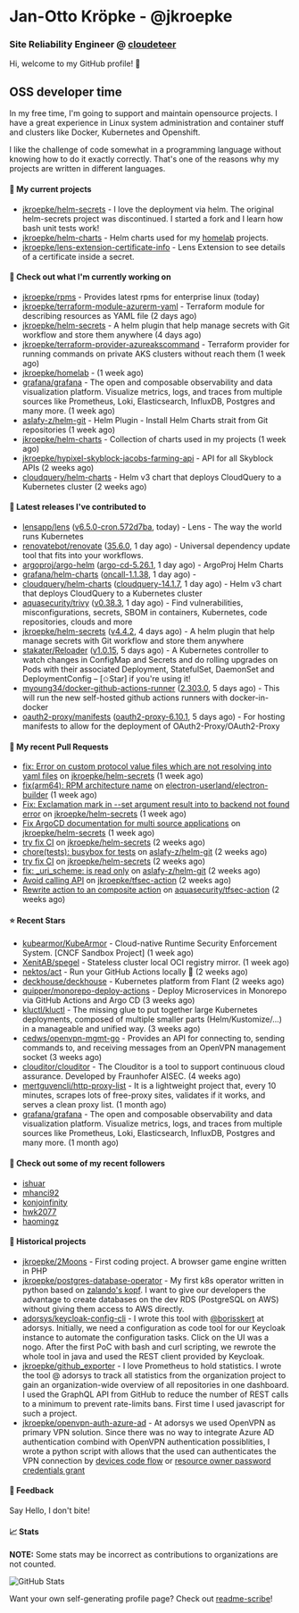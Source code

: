 # Jan-Otto Kröpke - @jkroepke
### Site Reliability Engineer @ [cloudeteer](https://cloudeteer.de/)

Hi, welcome to my GitHub profile! 👋

## OSS developer time
In my free time, I'm going to support and maintain opensource projects. I have a great experience in Linux system administration and container stuff and clusters like Docker, Kubernetes and Openshift.

I like the challenge of code somewhat in a programming language without knowing how to do it exactly correctly. That's one of the reasons why my projects are written in different languages.

#### 🌱 My current projects
- [jkroepke/helm-secrets](https://github.com/jkroepke/helm-secrets) - I love the deployment via helm. The original helm-secrets project was discontinued. I started a fork and I learn how bash unit tests work!
- [jkroepke/helm-charts](https://github.com/jkroepke/helm-charts) - Helm charts used for my [homelab](https://github.com/jkroepke/homelab) projects.
- [jkroepke/lens-extension-certificate-info](https://github.com/jkroepke/lens-extension-certificate-info) - Lens Extension to see details of a certificate inside a secret.

#### 👷 Check out what I'm currently working on

- [jkroepke/rpms](https://github.com/jkroepke/rpms) - Provides latest rpms for enterprise linux (today)
- [jkroepke/terraform-module-azurerm-yaml](https://github.com/jkroepke/terraform-module-azurerm-yaml) - Terraform module for describing resources as YAML file (2 days ago)
- [jkroepke/helm-secrets](https://github.com/jkroepke/helm-secrets) - A helm plugin that help manage secrets with Git workflow and store them anywhere (4 days ago)
- [jkroepke/terraform-provider-azureakscommand](https://github.com/jkroepke/terraform-provider-azureakscommand) - Terraform provider for running commands on private AKS clusters without reach them (1 week ago)
- [jkroepke/homelab](https://github.com/jkroepke/homelab) -  (1 week ago)
- [grafana/grafana](https://github.com/grafana/grafana) - The open and composable observability and data visualization platform. Visualize metrics, logs, and traces from multiple sources like Prometheus, Loki, Elasticsearch, InfluxDB, Postgres and many more.  (1 week ago)
- [aslafy-z/helm-git](https://github.com/aslafy-z/helm-git) - Helm Plugin - Install Helm Charts strait from Git repositories (1 week ago)
- [jkroepke/helm-charts](https://github.com/jkroepke/helm-charts) - Collection of charts used in my projects (1 week ago)
- [jkroepke/hypixel-skyblock-jacobs-farming-api](https://github.com/jkroepke/hypixel-skyblock-jacobs-farming-api) - API for all Skyblock APIs (2 weeks ago)
- [cloudquery/helm-charts](https://github.com/cloudquery/helm-charts) - Helm v3 chart that deploys CloudQuery to a Kubernetes cluster (2 weeks ago)

#### 🔭 Latest releases I've contributed to

- [lensapp/lens](https://github.com/lensapp/lens) ([v6.5.0-cron.572d7ba](https://github.com/lensapp/lens/releases/tag/v6.5.0-cron.572d7ba), today) - Lens - The way the world runs Kubernetes
- [renovatebot/renovate](https://github.com/renovatebot/renovate) ([35.6.0](https://github.com/renovatebot/renovate/releases/tag/35.6.0), 1 day ago) - Universal dependency update tool that fits into your workflows.
- [argoproj/argo-helm](https://github.com/argoproj/argo-helm) ([argo-cd-5.26.1](https://github.com/argoproj/argo-helm/releases/tag/argo-cd-5.26.1), 1 day ago) - ArgoProj Helm Charts
- [grafana/helm-charts](https://github.com/grafana/helm-charts) ([oncall-1.1.38](https://github.com/grafana/helm-charts/releases/tag/oncall-1.1.38), 1 day ago) - 
- [cloudquery/helm-charts](https://github.com/cloudquery/helm-charts) ([cloudquery-14.1.7](https://github.com/cloudquery/helm-charts/releases/tag/cloudquery-14.1.7), 1 day ago) - Helm v3 chart that deploys CloudQuery to a Kubernetes cluster
- [aquasecurity/trivy](https://github.com/aquasecurity/trivy) ([v0.38.3](https://github.com/aquasecurity/trivy/releases/tag/v0.38.3), 1 day ago) - Find vulnerabilities, misconfigurations, secrets, SBOM in containers, Kubernetes, code repositories, clouds and more
- [jkroepke/helm-secrets](https://github.com/jkroepke/helm-secrets) ([v4.4.2](https://github.com/jkroepke/helm-secrets/releases/tag/v4.4.2), 4 days ago) - A helm plugin that help manage secrets with Git workflow and store them anywhere
- [stakater/Reloader](https://github.com/stakater/Reloader) ([v1.0.15](https://github.com/stakater/Reloader/releases/tag/v1.0.15), 5 days ago) - A Kubernetes controller to watch changes in ConfigMap and Secrets and do rolling upgrades on Pods with their associated Deployment, StatefulSet, DaemonSet and DeploymentConfig – [✩Star] if you&#39;re using it!
- [myoung34/docker-github-actions-runner](https://github.com/myoung34/docker-github-actions-runner) ([2.303.0](https://github.com/myoung34/docker-github-actions-runner/releases/tag/2.303.0), 5 days ago) - This will run the new self-hosted github actions runners with docker-in-docker
- [oauth2-proxy/manifests](https://github.com/oauth2-proxy/manifests) ([oauth2-proxy-6.10.1](https://github.com/oauth2-proxy/manifests/releases/tag/oauth2-proxy-6.10.1), 5 days ago) - For hosting manifests to allow for the deployment of OAuth2-Proxy/OAuth2-Proxy

#### 🔨 My recent Pull Requests

- [fix: Error on custom protocol value files which are not resolving into yaml files](https://github.com/jkroepke/helm-secrets/pull/355) on [jkroepke/helm-secrets](https://github.com/jkroepke/helm-secrets) (1 week ago)
- [fix(arm64): RPM architecture name](https://github.com/electron-userland/electron-builder/pull/7466) on [electron-userland/electron-builder](https://github.com/electron-userland/electron-builder) (1 week ago)
- [Fix: Exclamation mark in --set argument result into to backend not found error](https://github.com/jkroepke/helm-secrets/pull/353) on [jkroepke/helm-secrets](https://github.com/jkroepke/helm-secrets) (1 week ago)
- [Fix ArgoCD documentation for multi source applications](https://github.com/jkroepke/helm-secrets/pull/351) on [jkroepke/helm-secrets](https://github.com/jkroepke/helm-secrets) (1 week ago)
- [try fix CI](https://github.com/jkroepke/helm-secrets/pull/344) on [jkroepke/helm-secrets](https://github.com/jkroepke/helm-secrets) (2 weeks ago)
- [chore(tests): busybox for tests](https://github.com/aslafy-z/helm-git/pull/251) on [aslafy-z/helm-git](https://github.com/aslafy-z/helm-git) (2 weeks ago)
- [try fix CI](https://github.com/jkroepke/helm-secrets/pull/343) on [jkroepke/helm-secrets](https://github.com/jkroepke/helm-secrets) (2 weeks ago)
- [fix: _uri_scheme: is read only](https://github.com/aslafy-z/helm-git/pull/248) on [aslafy-z/helm-git](https://github.com/aslafy-z/helm-git) (2 weeks ago)
- [Avoid calling API](https://github.com/jkroepke/tfsec-action/pull/1) on [jkroepke/tfsec-action](https://github.com/jkroepke/tfsec-action) (2 weeks ago)
- [Rewrite action to an composite action](https://github.com/aquasecurity/tfsec-action/pull/11) on [aquasecurity/tfsec-action](https://github.com/aquasecurity/tfsec-action) (2 weeks ago)

#### ⭐ Recent Stars

- [kubearmor/KubeArmor](https://github.com/kubearmor/KubeArmor) - Cloud-native Runtime Security Enforcement System. [CNCF Sandbox Project] (1 week ago)
- [XenitAB/spegel](https://github.com/XenitAB/spegel) - Stateless cluster local OCI registry mirror. (1 week ago)
- [nektos/act](https://github.com/nektos/act) - Run your GitHub Actions locally 🚀 (2 weeks ago)
- [deckhouse/deckhouse](https://github.com/deckhouse/deckhouse) - Kubernetes platform from Flant (2 weeks ago)
- [quipper/monorepo-deploy-actions](https://github.com/quipper/monorepo-deploy-actions) - Deploy Microservices in Monorepo via GitHub Actions and Argo CD (3 weeks ago)
- [kluctl/kluctl](https://github.com/kluctl/kluctl) - The missing glue to put together large Kubernetes deployments, composed of multiple smaller parts (Helm/Kustomize/...)  in a manageable and unified way. (3 weeks ago)
- [cedws/openvpn-mgmt-go](https://github.com/cedws/openvpn-mgmt-go) - Provides an API for connecting to, sending commands to, and receiving messages from an OpenVPN management socket (3 weeks ago)
- [clouditor/clouditor](https://github.com/clouditor/clouditor) - The Clouditor is a tool to support continuous cloud assurance. Developed by Fraunhofer AISEC. (4 weeks ago)
- [mertguvencli/http-proxy-list](https://github.com/mertguvencli/http-proxy-list) - It is a lightweight project that, every 10 minutes, scrapes lots of free-proxy sites, validates if it works, and serves a clean proxy list. (1 month ago)
- [grafana/grafana](https://github.com/grafana/grafana) - The open and composable observability and data visualization platform. Visualize metrics, logs, and traces from multiple sources like Prometheus, Loki, Elasticsearch, InfluxDB, Postgres and many more.  (1 month ago)

#### 👯 Check out some of my recent followers

- [ishuar](https://github.com/ishuar)
- [mhanci92](https://github.com/mhanci92)
- [konjoinfinity](https://github.com/konjoinfinity)
- [hwk2077](https://github.com/hwk2077)
- [haomingz](https://github.com/haomingz)

#### 📜 Historical projects
- [jkroepke/2Moons](https://github.com/jkroepke/2Moons) - First coding project. A browser game engine written in PHP
- [jkroepke/postgres-database-operator](https://github.com/jkroepke/postgres-database-operator) - My first k8s operator written in python based on [zalando's kopf](https://github.com/zalando-incubator/kopf). I want to give our developers the advantage to create databases on the dev RDS (PostgreSQL on AWS) without giving them access to AWS directly.
- [adorsys/keycloak-config-cli](https://github.com/adorsys/keycloak-config-cli) - I wrote this tool with [@borisskert](https://github.com/borisskert) at adorsys. Initially, we need a configuration as code tool for our Keycloak instance to automate the configuration tasks. Click on the UI was a nogo. After the first PoC with bash and curl scripting, we rewrote the whole tool in java and used the REST client provided by Keycloak.
- [jkroepke/github_exporter](https://github.com/jkroepke/github_exporter) - I love Prometheus to hold statistics. I wrote the tool @ adorsys to track all statistics from the organization project to gain an organization-wide overview of all repositories in one dashboard. I used the GraphQL API from GitHub to reduce the number of REST calls to a minimum to prevent rate-limits bans. First time I used javascript for such a project.
- [jkroepke/openvpn-auth-azure-ad](https://github.com/jkroepke/openvpn-auth-azure-ad) - At adorsys we used OpenVPN as primary VPN solution. Since there was no way to integrate Azure AD authentication combind with OpenVPN authentication possiblities, I wrote a python script with allows that the used can authenticates the VPN connection by [devices code flow](https://docs.microsoft.com/en-us/azure/active-directory/develop/v2-oauth2-device-code) or [resource owner password credentials grant](https://docs.microsoft.com/en-us/azure/active-directory/develop/v2-oauth-ropc)

#### 💬 Feedback

Say Hello, I don't bite!

#### 📈 Stats

**NOTE:** Some stats may be incorrect as contributions to organizations
are not counted.

![GitHub Stats](https://github-readme-stats.vercel.app/api?username=jkroepke&count_private=false&theme=tokyonight&show_icons=true)

Want your own self-generating profile page? Check out [readme-scribe](https://github.com/muesli/readme-scribe)!
